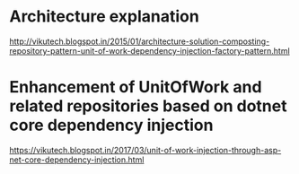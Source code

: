 # Architecture explanation
http://vikutech.blogspot.in/2015/01/architecture-solution-composting-repository-pattern-unit-of-work-dependency-injection-factory-pattern.html

# Enhancement of UnitOfWork and related repositories based on dotnet core dependency injection
https://vikutech.blogspot.in/2017/03/unit-of-work-injection-through-asp-net-core-dependency-injection.html
